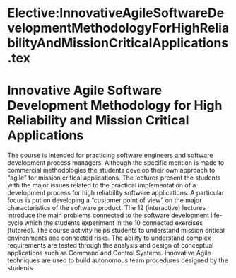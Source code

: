






Elective:InnovativeAgileSoftwareDevelopmentMethodologyForHighReliabilityAndMissionCriticalApplications.tex
==========================================================================================================






Innovative Agile Software Development Methodology for High Reliability and Mission Critical Applications
========================================================================================================


The course is intended for practicing software engineers and software development process managers. Although the specific mention is made to commercial methodologies the students develop their own approach to “agile” for mission critical applications. The lectures present the students with the major issues related to the practical implementation of a development process for high reliability software applications. A particular focus is put on developing a “customer point of view” on the major characteristics of the software product. The 12 (interactive) lectures introduce the main problems connected to the software development life-cycle which the students experiment in the 10 connected exercises (tutored). The course activity helps students to understand mission critical environments and connected risks. The ability to understand complex requirements are tested through the analysis and design of conceptual applications such as Command and Control Systems. Innovative Agile techniques are used to build autonomous team procedures designed by the students.











